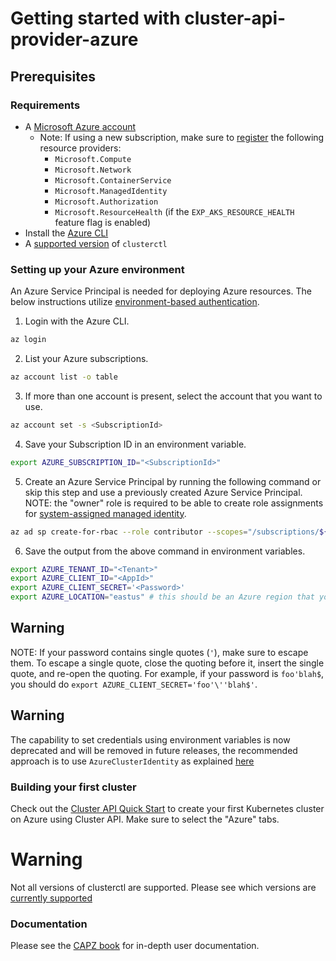 # Getting started with cluster-api-provider-azure

## Prerequisites

### Requirements

- A [Microsoft Azure account](https://azure.microsoft.com/en-us/)
  - Note: If using a new subscription, make sure to [register](https://docs.microsoft.com/en-us/azure/azure-resource-manager/management/resource-providers-and-types) the following resource providers:
    - `Microsoft.Compute`
    - `Microsoft.Network`
    - `Microsoft.ContainerService`
    - `Microsoft.ManagedIdentity`
    - `Microsoft.Authorization`
    - `Microsoft.ResourceHealth` (if the `EXP_AKS_RESOURCE_HEALTH` feature flag is enabled)
- Install the [Azure CLI](https://docs.microsoft.com/en-us/cli/azure/install-azure-cli?view=azure-cli-latest)
- A [supported version](https://github.com/kubernetes-sigs/cluster-api-provider-azure#compatibility) of `clusterctl`

### Setting up your Azure environment

An Azure Service Principal is needed for deploying Azure resources. The below instructions utilize [environment-based authentication](https://docs.microsoft.com/en-us/go/azure/azure-sdk-go-authorization#use-environment-based-authentication).

  1. Login with the Azure CLI.

   ```bash
  az login
   ```
  
  2. List your Azure subscriptions.

   ```bash
  az account list -o table
   ```

  3. If more than one account is present, select the account that you want to use.

   ```bash
  az account set -s <SubscriptionId>
   ```

  4. Save your Subscription ID in an environment variable.

  ```bash
  export AZURE_SUBSCRIPTION_ID="<SubscriptionId>"
  ```

  5. Create an Azure Service Principal by running the following command or skip this step and use a previously created Azure Service Principal.
  NOTE: the "owner" role is required to be able to create role assignments for [system-assigned managed identity](vm-identity.md).

  ```bash
  az ad sp create-for-rbac --role contributor --scopes="/subscriptions/${AZURE_SUBSCRIPTION_ID}"
  ```

  6. Save the output from the above command in environment variables.

  ```bash
  export AZURE_TENANT_ID="<Tenant>"
  export AZURE_CLIENT_ID="<AppId>"
  export AZURE_CLIENT_SECRET='<Password>'
  export AZURE_LOCATION="eastus" # this should be an Azure region that your subscription has quota for.
  ```

<aside class="note warning"> 

<h1> Warning </h1>

NOTE: If your password contains single quotes (`'`), make sure to escape them. To escape a single quote, close the quoting before it, insert the single quote, and re-open the quoting.
For example, if your password is `foo'blah$`, you should do `export AZURE_CLIENT_SECRET='foo'\''blah$'`.

</aside>

<aside class="note warning"> 

<h1> Warning </h1> 

The capability to set credentials using environment variables is now deprecated and will be removed in future releases, the recommended approach is to use `AzureClusterIdentity` as explained [here](multitenancy.md) 

</aside>


### Building your first cluster

Check out the [Cluster API Quick Start](https://cluster-api.sigs.k8s.io/user/quick-start.html) to create your first Kubernetes cluster on Azure using Cluster API. Make sure to select the "Azure" tabs.

<h1> Warning </h1> 

Not all versions of clusterctl are supported.  Please see which versions are [currently supported](https://github.com/kubernetes-sigs/cluster-api-provider-azure#compatibility)

### Documentation

Please see the [CAPZ book](https://capz.sigs.k8s.io) for in-depth user documentation.
